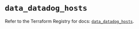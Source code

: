 # `data_datadog_hosts`

Refer to the Terraform Registry for docs: [`data_datadog_hosts`](https://registry.terraform.io/providers/datadog/datadog/3.50.0/docs/data-sources/hosts).
